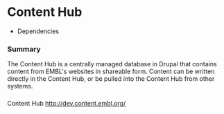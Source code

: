 # Content Hub

- Dependencies

### Summary

The Content Hub is a centrally managed database in Drupal that contains content from EMBL's websites in shareable form. Content can be written directly in the Content Hub, or be pulled into the Content Hub from other systems. 

### 

Content Hub http://dev.content.embl.org/ 
